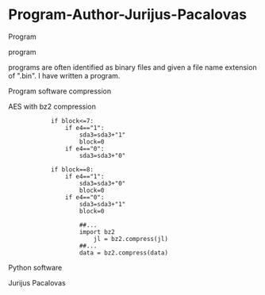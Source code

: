 # Program-Author-Jurijus-Pacalovas
Program

program

programs are often identified as binary files and given a file name extension of ".bin". I have written a program.

Program software compression

AES with bz2 compression

                if block<=7:
                    if e4=="1":
                        sda3=sda3+"1"
                        block=0
                    if e4=="0":
                        sda3=sda3+"0"

                if block==8:
                    if e4=="1":
                        sda3=sda3+"0"
                        block=0
                    if e4=="0":
                        sda3=sda3+"1"
                        block=0
                        
                        ##...
                        import bz2
                            jl = bz2.compress(jl)
                        ##...
                        data = bz2.compress(data)
                        
                       

Python software

Jurijus Pacalovas
